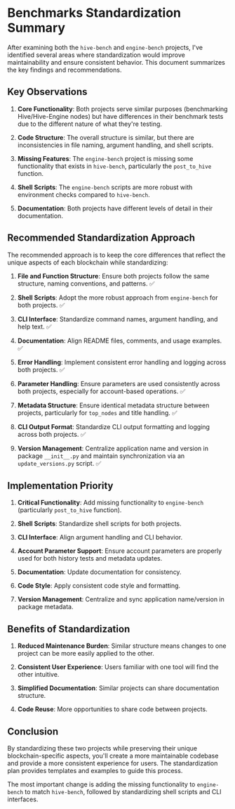 # Benchmarks Standardization Summary

After examining both the `hive-bench` and `engine-bench` projects, I've identified several areas where standardization would improve maintainability and ensure consistent behavior. This document summarizes the key findings and recommendations.

## Key Observations

1. **Core Functionality**: Both projects serve similar purposes (benchmarking Hive/Hive-Engine nodes) but have differences in their benchmark tests due to the different nature of what they're testing.

2. **Code Structure**: The overall structure is similar, but there are inconsistencies in file naming, argument handling, and shell scripts.

3. **Missing Features**: The `engine-bench` project is missing some functionality that exists in `hive-bench`, particularly the `post_to_hive` function.

4. **Shell Scripts**: The `engine-bench` scripts are more robust with environment checks compared to `hive-bench`.

5. **Documentation**: Both projects have different levels of detail in their documentation.

## Recommended Standardization Approach

The recommended approach is to keep the core differences that reflect the unique aspects of each blockchain while standardizing:

1. **File and Function Structure**: Ensure both projects follow the same structure, naming conventions, and patterns. ✅

2. **Shell Scripts**: Adopt the more robust approach from `engine-bench` for both projects. ✅

3. **CLI Interface**: Standardize command names, argument handling, and help text. ✅

4. **Documentation**: Align README files, comments, and usage examples. ✅

5. **Error Handling**: Implement consistent error handling and logging across both projects. ✅

6. **Parameter Handling**: Ensure parameters are used consistently across both projects, especially for account-based operations. ✅

7. **Metadata Structure**: Ensure identical metadata structure between projects, particularly for `top_nodes` and title handling. ✅

8. **CLI Output Format**: Standardize CLI output formatting and logging across both projects. ✅

9. **Version Management**: Centralize application name and version in package `__init__.py` and maintain synchronization via an `update_versions.py` script. ✅

## Implementation Priority

1. **Critical Functionality**: Add missing functionality to `engine-bench` (particularly `post_to_hive` function).

2. **Shell Scripts**: Standardize shell scripts for both projects.

3. **CLI Interface**: Align argument handling and CLI behavior.

4. **Account Parameter Support**: Ensure account parameters are properly used for both history tests and metadata updates.

5. **Documentation**: Update documentation for consistency.

6. **Code Style**: Apply consistent code style and formatting.
7. **Version Management**: Centralize and sync application name/version in package metadata.

## Benefits of Standardization

1. **Reduced Maintenance Burden**: Similar structure means changes to one project can be more easily applied to the other.

2. **Consistent User Experience**: Users familiar with one tool will find the other intuitive.

3. **Simplified Documentation**: Similar projects can share documentation structure.

4. **Code Reuse**: More opportunities to share code between projects.

## Conclusion

By standardizing these two projects while preserving their unique blockchain-specific aspects, you'll create a more maintainable codebase and provide a more consistent experience for users. The standardization plan provides templates and examples to guide this process.

The most important change is adding the missing functionality to `engine-bench` to match `hive-bench`, followed by standardizing shell scripts and CLI interfaces.
